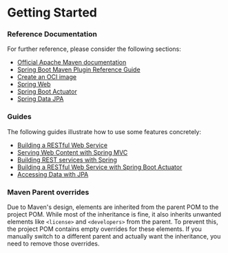 # Getting Started

### Reference Documentation
For further reference, please consider the following sections:

* [Official Apache Maven documentation](https://maven.apache.org/guides/index.html)
* [Spring Boot Maven Plugin Reference Guide](https://docs.spring.io/spring-boot/3.5.0-M1/maven-plugin)
* [Create an OCI image](https://docs.spring.io/spring-boot/3.5.0-M1/maven-plugin/build-image.html)
* [Spring Web](https://docs.spring.io/spring-boot/3.5.0-M1/reference/web/servlet.html)
* [Spring Boot Actuator](https://docs.spring.io/spring-boot/3.5.0-M1/reference/actuator/index.html)
* [Spring Data JPA](https://docs.spring.io/spring-boot/3.5.0-M1/reference/data/sql.html#data.sql.jpa-and-spring-data)

### Guides
The following guides illustrate how to use some features concretely:

* [Building a RESTful Web Service](https://spring.io/guides/gs/rest-service/)
* [Serving Web Content with Spring MVC](https://spring.io/guides/gs/serving-web-content/)
* [Building REST services with Spring](https://spring.io/guides/tutorials/rest/)
* [Building a RESTful Web Service with Spring Boot Actuator](https://spring.io/guides/gs/actuator-service/)
* [Accessing Data with JPA](https://spring.io/guides/gs/accessing-data-jpa/)

### Maven Parent overrides

Due to Maven's design, elements are inherited from the parent POM to the project POM.
While most of the inheritance is fine, it also inherits unwanted elements like `<license>` and `<developers>` from the parent.
To prevent this, the project POM contains empty overrides for these elements.
If you manually switch to a different parent and actually want the inheritance, you need to remove those overrides.

